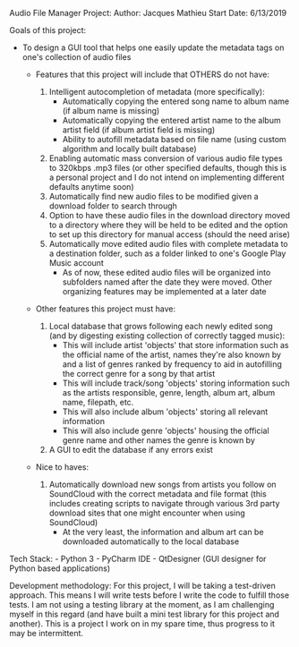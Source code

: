 Audio File Manager Project:
Author: Jacques Mathieu
Start Date: 6/13/2019

Goals of this project:
- To design a GUI tool that helps one easily update the metadata tags on one's collection of audio files

  - Features that this project will include that OTHERS do not have: 
	1) Intelligent autocompletion of metadata (more specifically):
	   - Automatically copying the entered song name to album name (if album name is missing)
	   - Automatically copying the entered artist name to the album artist field (if album artist field is missing)
	   - Ability to autofill metadata based on file name (using custom algorithm and locally built database)
	2) Enabling automatic mass conversion of various audio file types to 320kbps .mp3 files (or other specified defaults, though this is a personal project and I do not intend on implementing different defaults anytime soon)
	3) Automatically find new audio files to be modified given a download folder to search through
	4) Option to have these audio files in the download directory moved to a directory where they will be held to be edited and the option to set up this directory for manual access (should the need arise)
	5) Automatically move edited audio files with complete metadata to a destination folder, such as a folder linked to one's Google Play Music account
	   - As of now, these edited audio files will be organized into subfolders named after the date they were moved. Other organizing features may be implemented at a later date
	   
  - Other features this project must have:
    1) Local database that grows following each newly edited song (and by digesting existing collection of correctly tagged music):
       - This will include artist 'objects' that store information such as the official name of the artist, names they're also known by and a list of genres ranked by frequency to aid in autofilling the correct genre for a song by that artist
	   - This will include track/song 'objects' storing information such as the artists responsible, genre, length, album art, album name, filepath, etc.
	   - This will also include album 'objects' storing all relevant information
	   - This will also include genre 'objects' housing the official genre name and other names the genre is known by
	2) A GUI to edit the database if any errors exist
  - Nice to haves:
	1) Automatically download new songs from artists you follow on SoundCloud with the correct metadata and file format (this includes creating scripts to navigate through various 3rd party download sites that one might encounter when using SoundCloud)
	   - At the very least, the information and album art can be downloaded automatically to the local database

Tech Stack:
	- Python 3
	- PyCharm IDE
	- QtDesigner (GUI designer for Python based applications)
	   
Development methodology:
	For this project, I will be taking a test-driven approach. This means I  will write tests before I write the code to fulfill those tests. I am not using a testing library at the moment, as I am challenging myself in this regard (and have built a mini test library for this project and another). This is a project I work on in my spare time, thus progress to it may be intermittent.
